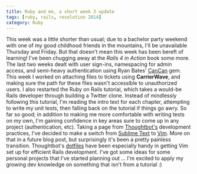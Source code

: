 ```yaml
---
title: Ruby and me, a short week 3 update
tags: [ruby, rails, resolution 2014]
category: Ruby
---
```


This week was a little shorter than usual; due to a bachelor party weekend with one of my good childhood friends in the mountains, I'll be unavailable Thursday and Friday. But that doesn't mean this week has been bereft of learning! I've been chugging away at the *Rails 4 in Action* book some more. The last two weeks dealt with user sign-ins, namespacing for admin access, and semi-heavy authentication using Ryan Bates' [CanCan](https://github.com/ryanb/cancan) gem. This week I worked on attaching files to tickets using **CarrierWave**, and making sure the path for these files wasn't accessible to unauthorized users.  I also restarted the Ruby on Rails tutorial, which takes a would-be Rails developer through building a Twitter clone. Instead of mindlessly following this tutorial, I'm reading the intro text for each chapter, attempting to write my unit tests, then falling back on the tutorial if things go awry. So far so good; in addition to making me more comfortable with writing tests on my own, I'm gaining confidence in key areas sure to come up in any project (authentication, etc). Taking a page from [Thoughtbot's](http://thoughtbot.com) development practices, I've decided to make a switch from [Sublime Text](http://www.sublimetext.com/) to [Vim](http://www.vim.org/). More on that in a future blog post, but surprisingly it's been a pretty painless transition. Thoughtbot's [dotfiles](https://github.com/thoughtbot/dotfiles) have been especially handy in getting Vim set up for efficient Rails development. I've got some ideas for some personal projects that I've started planning out ... I'm excited to apply my growing dev knowledge on something that isn't from a tutorial :)
